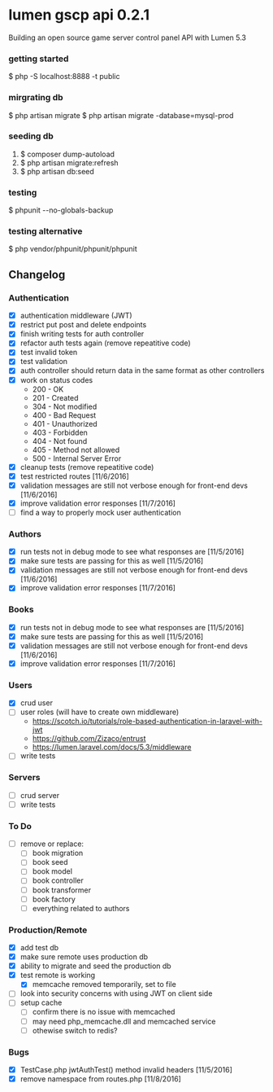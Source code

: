 # lumen gscp api 0.2.1
Building an open source game server control panel API with Lumen 5.3

### getting started
$ php -S localhost:8888 -t public

### mirgrating db
$ php artisan migrate
$ php artisan migrate -database=mysql-prod

### seeding db
1. $ composer dump-autoload
2. $ php artisan migrate:refresh
3. $ php artisan db:seed

### testing
$ phpunit --no-globals-backup

### testing alternative
$ php vendor/phpunit/phpunit/phpunit

## Changelog

### Authentication
- [x] authentication middleware (JWT)
- [x] restrict put post and delete endpoints
- [x] finish writing tests for auth controller	
- [x] refactor auth tests again (remove repeatitive code)
- [x] test invalid token	
- [x] test validation
- [x] auth controller should return data in the same format as other controllers
- [x] work on status codes
	- 200 - OK
	- 201 - Created
	- 304 - Not modified
	- 400 - Bad Request
	- 401 - Unauthorized
	- 403 - Forbidden
	- 404 - Not found		
	- 405 - Method not allowed
	- 500 - Internal Server Error
- [x] cleanup tests (remove repeatitive code)
- [x] test restricted routes [11/6/2016]
- [x] validation messages are still not verbose enough for front-end devs [11/6/2016]
- [x] improve validation error responses [11/7/2016]
- [ ] find a way to properly mock user authentication 

### Authors
- [x] run tests not in debug mode to see what responses are [11/5/2016]
- [x] make sure tests are passing for this as well	[11/5/2016]
- [x] validation messages are still not verbose enough for front-end devs 
[11/6/2016]
- [x] improve validation error responses [11/7/2016]

### Books
- [x] run tests not in debug mode to see what responses are [11/5/2016]
- [x] make sure tests are passing for this as well	[11/5/2016]
- [x] validation messages are still not verbose enough for front-end devs [11/6/2016]
- [x] improve validation error responses [11/7/2016]

### Users
- [x] crud user
- [ ] user roles (will have to create own middleware)
	- https://scotch.io/tutorials/role-based-authentication-in-laravel-with-jwt
	- https://github.com/Zizaco/entrust
	- https://lumen.laravel.com/docs/5.3/middleware
- [ ] write tests

### Servers
- [ ] crud server
- [ ] write tests

### To Do
- [ ] remove or replace:
	- [ ] book migration
	- [ ] book seed
	- [ ] book model
	- [ ] book controller
	- [ ] book transformer
	- [ ] book factory
	- [ ] everything related to authors

### Production/Remote
- [x] add test db
- [x] make sure remote uses production db
- [x] ability to migrate and seed the production db
- [x] test remote is working
	- [x] memcache removed temporarily, set to file
- [ ] look into security concerns with using JWT on client side
- [ ] setup cache
	- [ ] confirm there is no issue with memcached 
	- [ ] may need php_memcache.dll and memcached service		
	- [ ] othewise switch to redis?		

### Bugs
- [x] TestCase.php jwtAuthTest() method invalid headers [11/5/2016]
- [x] remove namespace from routes.php [11/8/2016]